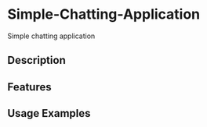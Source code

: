 # Simple-Chatting-Application
Simple chatting application

## Description

## Features

## Usage Examples
